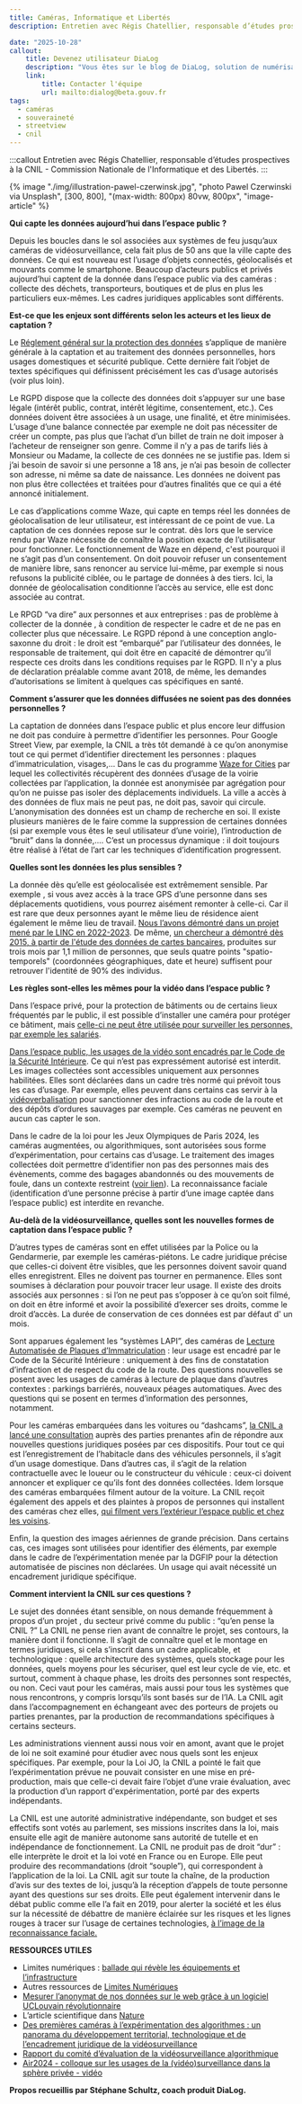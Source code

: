 ```yaml
---
title: Caméras, Informatique et Libertés
description: Entretien avec Régis Chatellier, responsable d’études prospectives à la CNIL - Commission Nationale de l'Informatique et des Libertés.

date: "2025-10-28"
callout:
    title: Devenez utilisateur DiaLog
    description: "Vous êtes sur le blog de DiaLog, solution de numérisation de la réglementation routière propulsée par Beta.gouv du Ministère des transports. Vous représentez une collectivité locale intéressée par DiaLog ? Prenez rendez-vous avec l’équipe directement ici."
    link:
        title: Contacter l'équipe
        url: mailto:dialog@beta.gouv.fr
tags:
  - caméras
  - souveraineté
  - streetview
  - cnil
---
```


:::callout
Entretien avec Régis Chatellier, responsable d’études prospectives à la CNIL - Commission Nationale de l'Informatique et des Libertés.
:::

<div class="contenu-article">

{% image "./img/illustration-pawel-czerwinsk.jpg", "photo Pawel Czerwinski via Unsplash", [300, 800], "(max-width: 800px) 80vw, 800px", "image-article" %}

**Qui capte les données aujourd’hui dans l’espace public ?**

Depuis les boucles dans le sol associées aux systèmes de feu jusqu’aux caméras de vidéosurveillance, cela fait plus de 50 ans que la ville capte des données. Ce qui est nouveau est l’usage d’objets connectés, géolocalisés et mouvants comme le smartphone. Beaucoup d’acteurs publics et privés aujourd’hui captent de la donnée dans l’espace public via des caméras : collecte des déchets, transporteurs, boutiques et de plus en plus les particuliers eux-mêmes. Les cadres juridiques applicables sont différents.

**Est-ce que les enjeux sont différents selon les acteurs et les lieux de captation ?**

Le [Réglement général sur la protection des données](https://www.cnil.fr/fr/reglement-europeen-protection-donnees) s’applique de manière générale à la captation et au traitement des données personnelles, hors usages domestiques et sécurité publique. Cette dernière fait l’objet de textes spécifiques qui définissent précisément les cas d’usage autorisés (voir plus loin).

Le RGPD dispose que la collecte des données doit s’appuyer sur une base légale  (intérêt public, contrat, intérêt légitime, consentement, etc.). Ces données doivent être associées à un usage, une finalité, et être minimisées. L’usage d’une balance connectée par exemple ne doit pas nécessiter de créer un compte, pas plus que l’achat d’un billet de train ne doit imposer à l’acheteur de renseigner son genre. Comme il n’y a pas de tarifs liés à Monsieur ou Madame, la collecte de ces données ne se justifie pas. Idem si j’ai besoin de savoir si une personne a 18 ans, je n’ai pas besoin de collecter son adresse, ni même sa date de naissance. Les données ne doivent pas non plus être collectées et traitées pour d’autres finalités que ce qui a été annoncé initialement.

Le cas d’applications comme Waze, qui capte en temps réel les données de géolocalisation de leur utilisateur, est intéressant de ce point de vue. La captation de ces données repose sur le contrat.  dès lors que le service rendu par Waze nécessite de connaître la position exacte de l’utilisateur pour fonctionner. Le fonctionnement de Waze en dépend, c'est pourquoi il ne s’agit pas d’un consentement. On doit pouvoir refuser un consentement de manière libre, sans renoncer au service lui-même, par exemple si nous  refusons la publicité ciblée, ou le partage de données à des tiers. Ici, la donnée de géolocalisation conditionne l’accès au service, elle est donc associée au contrat.

Le RPGD “va dire” aux personnes et aux entreprises : pas de problème à collecter de la donnée , à condition de respecter le cadre et de ne pas en collecter plus que nécessaire. Le RGPD répond à une conception anglo-saxonne du droit : le droit est “embarqué” par l’utilisateur des données, le responsable de traitement, qui doit être en capacité de démontrer qu’il respecte ces droits dans les conditions requises par le RGPD. Il n'y a plus de déclaration préalable comme avant 2018, de même, les demandes d’autorisations se limitent à quelques cas spécifiques en santé.

**Comment s’assurer que les données diffusées ne soient pas des données personnelles ?**

La captation de données dans l’espace public et plus encore leur diffusion ne doit pas conduire à permettre d’identifier les personnes. Pour Google Street View, par exemple, la CNIL a très tôt demandé à ce qu’on anonymise tout ce qui permet d’identifier directement les personnes : plaques d’immatriculation, visages,...
Dans le cas du programme [Waze for Cities](https://www.waze.com/fr/wazeforcities/) par lequel les collectivités récupèrent des données d’usage de la voirie collectées par l’application, la donnée est anonymisée par agrégation pour qu’on ne puisse pas isoler des déplacements individuels. La ville a accès à des données de flux mais ne peut pas, ne doit pas,  savoir qui circule. L’anonymisation des données est un champ de recherche en soi. Il existe plusieurs manières de le faire comme la suppression de certaines données (si par exemple vous êtes le seul utilisateur d’une voirie), l’introduction de “bruit” dans la donnée,.... C’est un processus dynamique : il doit toujours être réalisé à l’état de l’art car les techniques d’identification progressent.

**Quelles sont les données les plus sensibles ?**

La donnée dès qu’elle est géolocalisée est extrêmement sensible. Par exemple , si vous avez accès à la trace GPS d’une personne dans ses déplacements quotidiens, vous pourrez aisément remonter à celle-ci. Car il est rare que deux personnes ayant le même lieu de résidence aient également le même lieu de travail. [Nous l’avons démontré dans un projet mené par le LINC en 2022-2023](https://linc.cnil.fr/geotrouvetous-projet-de-reidentification-par-geolocalisation). De même, [un chercheur a démontré dès 2015, à partir de l'étude des données de cartes bancaires](https://linc.cnil.fr/nouvelles-frontieres-des-donnees-personnelles), produites sur trois mois par 1,1 million de personnes, que seuls quatre points "spatio-temporels" (coordonnées géographiques, date et heure) suffisent pour retrouver l'identité de 90% des individus.

**Les règles sont-elles les mêmes pour la vidéo dans l’espace public ?**

Dans l’espace privé, pour la protection de bâtiments ou de certains lieux fréquentés par le public, il est possible d’installer  une caméra pour protéger ce bâtiment, mais [celle-ci ne peut être utilisée pour surveiller les personnes, par exemple  les salariés](https://www.cnil.fr/fr/la-videosurveillance-videoprotection-au-travail).

[Dans l’espace public, les usages de la vidéo sont encadrés par le Code de la Sécurité Intérieure](https://www.cnil.fr/fr/cameras-dans-lespace-public). Ce qui n’est pas expressément autorisé est interdit. Les images collectées sont accessibles uniquement aux personnes habilitées. Elles sont déclarées dans un cadre très normé qui prévoit tous les cas d’usage. Par exemple, elles peuvent dans certains cas servir à la [vidéoverbalisation](https://www.cnil.fr/fr/videoverbalisation) pour sanctionner des infractions au code de la route et des dépôts d’ordures sauvages par exemple. Ces caméras ne peuvent en aucun cas capter le son.

Dans le cadre de la loi pour les Jeux Olympiques de Paris 2024, les caméras augmentées, ou algorithmiques, sont autorisées sous forme d’expérimentation, pour certains cas d’usage. Le traitement des images collectées  doit permettre d’identifier non pas des personnes mais des évènements, comme des bagages abandonnés ou des mouvements de foule, dans un contexte restreint ([voir lien](https://www.cnil.fr/fr/jop-2024-les-questions-reponses-de-la-cnil#:~:text=La%20loi%20relative%20aux%20Jeux,la%20billetterie%20pour%20les%20spectateurs.)). La reconnaissance faciale (identification d’une personne précise à partir d’une image captée dans l’espace public) est interdite en revanche.

**Au-delà de la vidéosurveillance, quelles sont les nouvelles formes de captation dans l’espace public ?**

D’autres types de caméras sont en effet utilisées par la Police ou la Gendarmerie, par exemple les caméras-piétons. Le cadre juridique précise que celles-ci doivent être visibles, que les personnes doivent savoir quand elles enregistrent. Elles ne doivent pas tourner en permanence. Elles  sont soumises à déclaration pour pouvoir tracer leur usage. Il existe des droits associés aux personnes : si l’on ne peut pas s’opposer à ce qu’on soit filmé, on doit en être informé et avoir la possibilité d’exercer ses droits, comme le droit d’accès. La durée de conservation de ces données est par défaut d' un mois.

Sont apparues également les “systèmes LAPI”, des caméras de [Lecture Automatisée de Plaques d’Immatriculation](https://www.cnil.fr/fr/les-dispositifs-de-lecture-automatisee-de-plaque-dimmatriculation-lapi) : leur usage est encadré par le Code de la Sécurité Intérieure : uniquement à des fins de constatation d’infraction et de respect du code de la route. Des questions nouvelles se posent avec les usages de caméras à lecture de plaque dans d’autres contextes : parkings barriérés, nouveaux péages  automatiques.  Avec des questions qui se posent en termes d’information des personnes, notamment.

Pour les caméras embarquées dans les voitures ou “dashcams”, [la CNIL a lancé une consultation](https://www.cnil.fr/fr/club-conformite-vehicules-connectes-programme-de-travail-2025-cnil) auprès des parties prenantes afin de répondre  aux nouvelles questions juridiques posées par ces dispositifs.
Pour tout ce qui est l’enregistrement de l’habitacle dans des véhicules personnels, il s’agit d’un usage domestique. Dans d’autres cas, il s’agit de la relation contractuelle avec le loueur ou le constructeur du véhicule : ceux-ci doivent annoncer et expliquer ce qu’ils font des données collectées. Idem lorsque des caméras embarquées filment autour de la voiture. La CNIL reçoit également des appels et des plaintes à propos de personnes qui installent des caméras chez elles, [qui filment vers l’extérieur l’espace public et chez les voisins](https://www.cnil.fr/fr/la-videosurveillance-videoprotection-chez-soi).

Enfin, la question des images aériennes de grande précision. Dans certains cas, ces images sont utilisées pour identifier des éléments, par exemple dans le cadre de l’expérimentation menée par la DGFIP pour la détection automatisée de piscines non déclarées. Un usage qui avait nécessité un encadrement juridique spécifique.

**Comment intervient la CNIL sur ces questions ?**

Le sujet des données étant sensible, on nous demande fréquemment à propos d’un projet , du secteur privé comme du public : “qu’en pense la CNIL ?” La CNIL ne pense rien avant de connaître le projet, ses contours, la manière dont il fonctionne. Il s’agit de connaître quel et le montage en termes juridiques, si cela s’inscrit dans un cadre applicable, et technologique : quelle architecture des systèmes, quels stockage pour les données, quels moyens pour les sécuriser, quel est leur cycle de vie, etc. et surtout, comment à chaque phase, les droits des personnes sont respectés, ou non. Ceci vaut pour les caméras, mais aussi pour tous les systèmes que nous rencontrons, y compris lorsqu’ils sont basés sur de l’IA.
La CNIL agit dans l’accompagnement en échangeant avec des porteurs de projets ou parties prenantes, par la production de recommandations spécifiques à certains secteurs.

Les administrations viennent aussi nous voir en amont, avant que le projet de loi  ne soit examiné pour étudier avec nous quels sont les enjeux spécifiques. Par exemple, pour la Loi JO, la CNIL a pointé le fait que l’expérimentation prévue ne pouvait consister en une mise en pré-production, mais que celle-ci devait faire l’objet d’une vraie évaluation, avec la production d’un rapport d'expérimentation, porté par des experts indépendants.

La CNIL est une autorité administrative indépendante, son budget et ses effectifs sont votés au parlement, ses missions inscrites dans la loi, mais ensuite elle agit de manière autonome sans autorité de tutelle et en indépendance de fonctionnement. La CNIL ne  produit pas de droit “dur” : elle interprète le droit et la loi voté en France ou en Europe. Elle peut produire des recommandations (droit “souple”), qui correspondent à l’application de la loi. La CNIL agit sur toute la chaîne, de la production d’avis sur des textes de loi, jusqu’à la réception d’appels de toute personne ayant des questions sur ses droits. Elle peut également intervenir dans le débat public comme elle l’a fait en 2019, pour alerter la société et les élus sur la nécessité de débattre de manière éclairée sur les risques et les lignes rouges à tracer sur l’usage de certaines technologies, [à l’image de la reconnaissance faciale.](https://www.cnil.fr/fr/reconnaissance-faciale-pour-un-debat-la-hauteur-des-enjeux)

**RESSOURCES UTILES**

- Limites numériques : [ballade qui révèle les équipements et l’infrastructure](https://limitesnumeriques.fr/sensibiliser/animation-numerique-responsable/balade-infra)
- Autres ressources de [Limites Numériques](https://gauthierroussilhe.com/ressources)
- [Mesurer l’anonymat de nos données sur le web grâce à un logiciel UCLouvain révolutionnaire](https://www.uclouvain.be/fr/presse/news/mesurer-l-anonymat-de-nos-donnees-sur-le-web-grace-a-un-logiciel-uclouvain-revolutionnaire)
- L’article scientifique dans [Nature](https://www.nature.com/articles/s41467-024-55296-6)
- [Des premières caméras à l’expérimentation des algorithmes : un panorama du développement territorial, technologique et de l’encadrement juridique de la vidéosurveillance](https://droit.cairn.info/revue-francaise-d-administration-publique-2024-1-page-223?lang=fr)
- [Rapport du comité d’évaluation de la vidéosurveillance algorithmique](https://www.interieur.gouv.fr/actualites/actualites-du-ministere/experimentation-en-temps-reel-de-cameras-augmentees)
- [Air2024 - colloque sur les usages de la (vidéo)surveillance dans la sphère privée - vidéo](https://www.cnil.fr/fr/rediffusion-air2024-retrouvez-levenement-en-video)

**Propos recueillis par Stéphane Schultz, coach produit DiaLog.**
</div>

